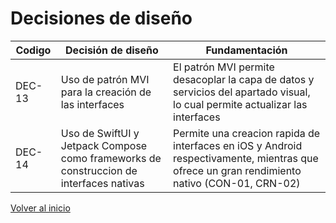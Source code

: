 # Decisiones de diseño

| Codigo | Decisión de diseño                                                                     | Fundamentación                                                                                                                              |
| ------ | -------------------------------------------------------------------------------------- | ------------------------------------------------------------------------------------------------------------------------------------------- |
| DEC-13 | Uso de patrón MVI para la creación de las interfaces                                   | El patrón MVI permite desacoplar la capa de datos y servicios del apartado visual, lo cual permite actualizar las interfaces                |     |
| DEC-14 | Uso de SwiftUI y Jetpack Compose como frameworks de construccion de interfaces nativas | Permite una creacion rapida de interfaces en iOS y Android respectivamente, mientras que ofrece un gran rendimiento nativo (CON-01, CRN-02) |

[Volver al inicio](../ADD.md)

